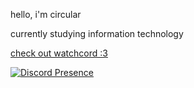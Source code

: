 hello, i'm circular

currently studying information technology

[check out watchcord :3](https://watchcord.dev)

[![Discord Presence](https://lanyard.cnrad.dev/api/305243321784336384)](https://discord.com/users/305243321784336384)
